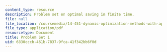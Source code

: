 ```yaml
---
content_type: resource
description: Problem set on optimal saving in finite time.
file: null
file_location: /coursemedia/14-451-dynamic-optimization-methods-with-applications-fall-2009/6830cccb461b78379fca41f342bb6f0d_MIT14_451F09_pset1.pdf
file_type: application/pdf
resourcetype: Document
title: Problem Set 1
uid: 6830cccb-461b-7837-9fca-41f342bb6f0d
---
```

